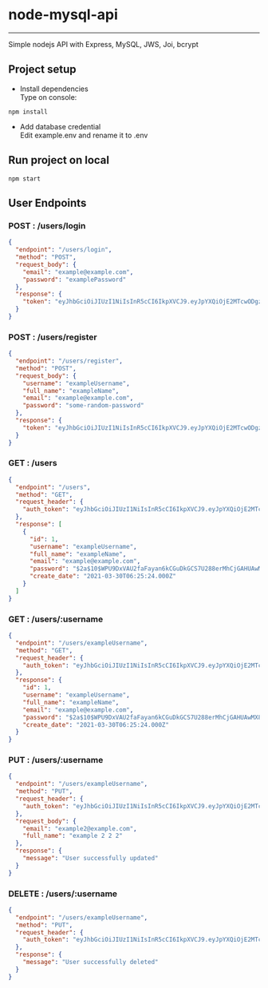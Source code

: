# node-mysql-api

---
Simple nodejs API with Express, MySQL, JWS, Joi, bcrypt

## Project setup

- Install dependencies  
Type on console: 

```
npm install
```

- Add database credential  
  Edit example.env and rename it to .env

## Run project on local

```
npm start
```

## User Endpoints

### POST : /users/login

```json
{
  "endpoint": "/users/login",
  "method": "POST",
  "request_body": {
    "email": "example@example.com",
    "password": "examplePassword"
  },
  "response": {
    "token": "eyJhbGciOiJIUzI1NiIsInR5cCI6IkpXVCJ9.eyJpYXQiOjE2MTcwODgzNzl9.3tKwr4iszoCO0Q4V-T0eN09BUd-MM9WUz_ZaUUxt2nA"
  }
}
```

### POST : /users/register

```json
{
  "endpoint": "/users/register",
  "method": "POST",
  "request_body": {
    "username": "exampleUsername",
    "full_name": "exampleName",
    "email": "example@example.com",
    "password": "some-random-password"
  },
  "response": {
    "token": "eyJhbGciOiJIUzI1NiIsInR5cCI6IkpXVCJ9.eyJpYXQiOjE2MTcwODgzNzl9.3tKwr4iszoCO0Q4V-T0eN09BUd-MM9WUz_ZaUUxt2nA"
  }
}
```

### GET : /users

```json
{
  "endpoint": "/users",
  "method": "GET",
  "request_header": {
    "auth_token": "eyJhbGciOiJIUzI1NiIsInR5cCI6IkpXVCJ9.eyJpYXQiOjE2MTcwODgzNzl9.3tKwr4iszoCO0Q4V-T0eN09BUd-MM9WUz_ZaUUxt2nA"
  },
  "response": [
    {
      "id": 1,
      "username": "exampleUsername",
      "full_name": "exampleName",
      "email": "example@example.com",
      "password": "$2a$10$WPU9DxVAU2faFayan6kCGuDkGCS7U288erMhCjGAHUAwMX8UAFH9G",
      "create_date": "2021-03-30T06:25:24.000Z"
    }
  ]
}
```

### GET : /users/:username

```json
{
  "endpoint": "/users/exampleUsername",
  "method": "GET",
  "request_header": {
    "auth_token": "eyJhbGciOiJIUzI1NiIsInR5cCI6IkpXVCJ9.eyJpYXQiOjE2MTcwODgzNzl9.3tKwr4iszoCO0Q4V-T0eN09BUd-MM9WUz_ZaUUxt2nA"
  },
  "response": {
    "id": 1,
    "username": "exampleUsername",
    "full_name": "exampleName",
    "email": "example@example.com",
    "password": "$2a$10$WPU9DxVAU2faFayan6kCGuDkGCS7U288erMhCjGAHUAwMX8UAFH9G",
    "create_date": "2021-03-30T06:25:24.000Z"
  }
}
```

### PUT : /users/:username

```json
{
  "endpoint": "/users/exampleUsername",
  "method": "PUT",
  "request_header": {
    "auth_token": "eyJhbGciOiJIUzI1NiIsInR5cCI6IkpXVCJ9.eyJpYXQiOjE2MTcwODgzNzl9.3tKwr4iszoCO0Q4V-T0eN09BUd-MM9WUz_ZaUUxt2nA"
  },
  "request_body": {
    "email": "example2@example.com",
    "full_name": "example 2 2 2"
  },
  "response": {
    "message": "User successfully updated"
  }
}
```

### DELETE : /users/:username

```json
{
  "endpoint": "/users/exampleUsername",
  "method": "PUT",
  "request_header": {
    "auth_token": "eyJhbGciOiJIUzI1NiIsInR5cCI6IkpXVCJ9.eyJpYXQiOjE2MTcwODgzNzl9.3tKwr4iszoCO0Q4V-T0eN09BUd-MM9WUz_ZaUUxt2nA"
  },
  "response": {
    "message": "User successfully deleted"
  }
}
```